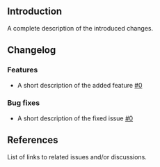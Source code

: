 ## Introduction
A complete description of the introduced changes.

## Changelog
### Features
* A short description of the added feature [#0](https://github.com/Reiryoku-Technologies/Mida/pull/0)

### Bug fixes
* A short description of the fixed issue [#0](https://github.com/Reiryoku-Technologies/Mida/pull/0)

## References
List of links to related issues and/or discussions.
